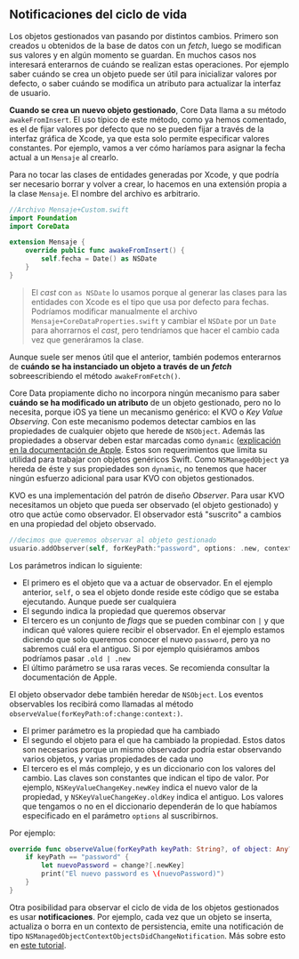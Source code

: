 
## Notificaciones del ciclo de vida


Los objetos gestionados van pasando por distintos cambios. Primero son creados u obtenidos de la base de datos con un *fetch*, luego se modifican sus valores y en algún momento se guardan. En muchos casos nos interesará enterarnos de cuándo se realizan estas operaciones. Por ejemplo saber cuándo se crea un objeto puede ser útil para inicializar valores por defecto, o saber cuándo se modifica un atributo para actualizar la interfaz de usuario.

**Cuando se crea un nuevo objeto gestionado**, Core Data llama a su método `awakeFromInsert`. El uso típico de este método, como ya hemos comentado, es el de fijar valores por defecto que no se pueden fijar a través de la interfaz gráfica de Xcode, ya que esta solo permite especificar valores constantes. Por ejemplo, vamos a ver cómo haríamos para asignar la fecha actual a un `Mensaje` al crearlo.

Para no tocar las clases de entidades generadas por Xcode, y que podría ser necesario borrar y volver a crear, lo hacemos en una extensión propia a la clase `Mensaje`. El nombre del archivo es arbitrario.

```swift
//Archivo Mensaje+Custom.swift
import Foundation
import CoreData

extension Mensaje {
    override public func awakeFromInsert() {
        self.fecha = Date() as NSDate
    }
}
```

> El *cast* con `as NSDate` lo usamos porque al generar las clases para las entidades con Xcode es el tipo que usa por defecto para fechas. Podríamos modificar manualmente el archivo `Mensaje+CoreDataProperties.swift` y cambiar el `NSDate` por un `Date` para ahorrarnos el *cast*, pero tendríamos que hacer el cambio cada vez que generáramos la clase.

Aunque suele ser menos útil que el anterior, también podemos enterarnos de **cuándo se ha instanciado un objeto a través de un *fetch*** sobreescribiendo el método `awakeFromFetch()`.

Core Data propiamente dicho no incorpora ningún mecanismo para saber **cuándo se ha modificado un atributo** de un objeto gestionado, pero no lo necesita, porque iOS ya tiene un mecanismo genérico: el KVO o *Key Value Observing*. Con este mecanismo podemos detectar cambios en las propiedades de cualquier objeto que herede de `NSObject`. Además las propiedades a observar deben estar marcadas como `dynamic` ([explicación en la documentación de Apple](https://developer.apple.com/library/content/documentation/Swift/Conceptual/BuildingCocoaApps/InteractingWithObjective-CAPIs.html#//apple_ref/doc/uid/TP40014216-CH4-ID57). Estos son requerimientos que limita su utilidad para trabajar con objetos genéricos Swift. Como `NSManagedObject` ya hereda de éste y sus propiedades son `dynamic`, no tenemos que hacer ningún esfuerzo adicional para usar KVO con objetos gestionados.

KVO es una implementación del patrón de diseño *Observer*. Para usar KVO necesitamos un objeto que pueda ser observado (el objeto gestionado) y otro que actúe como observador. El observador está "suscrito" a cambios en una propiedad del objeto observado.

```swift
//decimos que queremos observar al objeto gestionado
usuario.addObserver(self, forKeyPath:"password", options: .new, context:nil)
```

Los parámetros indican lo siguiente:

- El primero es el objeto que va a actuar de observador. En el ejemplo anterior, `self`, o sea el objeto donde reside este código que se estaba ejecutando. Aunque puede ser cualquiera
- El segundo indica la propiedad que queremos observar
- El tercero es un conjunto de *flags* que se pueden combinar con `|` y que indican qué valores quiere recibir el observador. En el ejemplo estamos diciendo que solo queremos conocer el nuevo `password`, pero ya no sabremos cuál era el antiguo. Si por ejemplo quisiéramos ambos podríamos pasar `.old | .new`
- El último parámetro se usa raras veces. Se recomienda consultar la documentación de Apple.

El objeto observador debe también heredar de `NSObject`. Los eventos observables los recibirá como llamadas al método `observeValue(forKeyPath:of:change:context:)`.

- El primer parámetro es la propiedad que ha cambiado
- El segundo el objeto para el que ha cambiado la propiedad. Estos datos son necesarios porque un mismo observador podría estar observando varios objetos, y varias propiedades de cada uno
- El tercero es el más complejo, y es un diccionario con los valores del cambio. Las claves son constantes que indican el tipo de valor. Por ejemplo, `NSKeyValueChangeKey.newKey` indica el nuevo valor de la propiedad, y `NSKeyValueChangeKey.oldKey` indica el antiguo. Los valores que tengamos o no en el diccionario dependerán de lo que habíamos especificado en el parámetro `options` al suscribirnos.


Por ejemplo:

```swift
override func observeValue(forKeyPath keyPath: String?, of object: Any?, change: [NSKeyValueChangeKey : Any]?, context: UnsafeMutableRawPointer?) {
    if keyPath == "password" {
        let nuevoPassword = change?[.newKey]
        print("El nuevo password es \(nuevoPassword)")
    }
}
```

Otra posibilidad para observar el ciclo de vida de los objetos gestionados es usar **notificaciones**. Por ejemplo, cada vez que un objeto se inserta, actualiza o borra en un contexto de persistencia, emite una notificación de tipo `NSManagedObjectContextObjectsDidChangeNotification`. Más sobre esto en [este tutorial](https://cocoacasts.com/how-to-observe-a-managed-object-context/).
